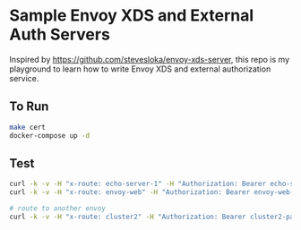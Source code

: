 # Sample Envoy XDS and External Auth Servers

Inspired by https://github.com/stevesloka/envoy-xds-server, this repo is my playground to learn how to write Envoy XDS and external authorization service.

## To Run

```sh
make cert
docker-compose up -d
```

## Test

```sh
curl -k -v -H "x-route: echo-server-1" -H "Authorization: Bearer echo-server-1-password" https://localhost:9000
curl -k -v -H "x-route: envoy-web" -H "Authorization: Bearer envoy-web-password" https://localhost:9000

# route to another envoy
curl -k -v -H "x-route: cluster2" -H "Authorization: Bearer cluster2-password" https://localhost:9000
```